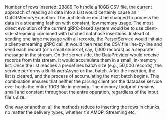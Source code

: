 Number of rows inserted: 29889
To handle a 10GB CSV file, the current approach of reading all data into a List<TripRecord> would certainly cause an OutOfMemoryException. 
The architecture must be changed to process the data in a streaming fashion with constant, low memory usage.
The most direct evolution of the current gRPC-based system would be to use client-side streaming combined with batched database insertions.
Instead of sending one large message with all records, the ParserService would initiate a client-streaming gRPC call. 
It would then read the CSV file line-by-line and send each record (or a small chunk of, say, 1,000 records) as a separate message in the stream.
On the server side, the DataProvider would receive records from this stream. 
It would accumulate them in a small, in-memory list. 
Once the list reaches a predefined batch size (e.g., 50,000 records), the service performs a BulkInsertAsync on that batch. 
After the insertion, the list is cleared, and the process of accumulating the next batch begins.
This combination ensures that neither the parsing client nor the database service ever holds the entire 10GB file in memory. 
The memory footprint remains small and constant throughout the entire operation, regardless of the input file's size.

One way or another, all the methods reduce to inserting the rows in chunks, no matter the delivery types, whether it`s AMQP, Streaming etc.
